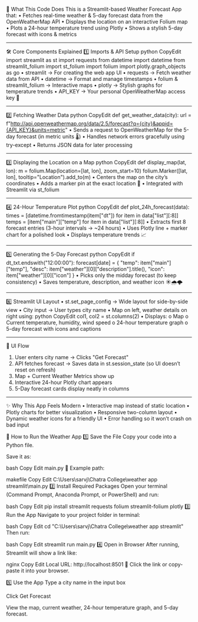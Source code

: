 🎯 What This Code Does
This is a Streamlit-based Weather Forecast App that:
•	Fetches real-time weather & 5-day forecast data from the OpenWeatherMap API
•	Displays the location on an interactive Folium map
•	Plots a 24-hour temperature trend using Plotly
•	Shows a stylish 5-day forecast with icons & metrics
________________________________________
🛠 Core Components Explained
1️⃣ Imports & API Setup
python
CopyEdit
import streamlit as st
import requests
from datetime import datetime
from streamlit_folium import st_folium
import folium
import plotly.graph_objects as go
•	streamlit → For creating the web app UI
•	requests → Fetch weather data from API
•	datetime → Format and manage timestamps
•	folium & streamlit_folium → Interactive maps
•	plotly → Stylish graphs for temperature trends
•	API_KEY → Your personal OpenWeatherMap access key 🔑
________________________________________
2️⃣ Fetching Weather Data
python
CopyEdit
def get_weather_data(city):
    url = f"http://api.openweathermap.org/data/2.5/forecast?q={city}&appid={API_KEY}&units=metric"
•	Sends a request to OpenWeatherMap for the 5-day forecast (in metric units 🌡)
•	Handles network errors gracefully using try-except
•	Returns JSON data for later processing
________________________________________
3️⃣ Displaying the Location on a Map
python
CopyEdit
def display_map(lat, lon):
    m = folium.Map(location=[lat, lon], zoom_start=10)
    folium.Marker([lat, lon], tooltip="Location").add_to(m)
•	Centers the map on the city’s coordinates
•	Adds a marker pin at the exact location 📍
•	Integrated with Streamlit via st_folium
________________________________________
4️⃣ 24-Hour Temperature Plot
python
CopyEdit
def plot_24h_forecast(data):
    times = [datetime.fromtimestamp(item["dt"]) for item in data["list"][:8]]
    temps = [item["main"]["temp"] for item in data["list"][:8]]
•	Extracts first 8 forecast entries (3-hour intervals → ~24 hours)
•	Uses Plotly line + marker chart for a polished look
•	Displays temperature trends 📈
________________________________________
5️⃣ Generating the 5-Day Forecast
python
CopyEdit
if dt_txt.endswith("12:00:00"):
    forecast[date] = {
        "temp": item["main"]["temp"],
        "desc": item["weather"][0]["description"].title(),
        "icon": item["weather"][0]["icon"]
    }
•	Picks only the midday forecast (to keep consistency)
•	Saves temperature, description, and weather icon ☀️🌧️🌩️
________________________________________
6️⃣ Streamlit UI Layout
•	st.set_page_config → Wide layout for side-by-side view
•	City input → User types city name
•	Map on left, weather details on right using:
python
CopyEdit
col1, col2 = st.columns(2)
•	Displays:
o	Map
o	Current temperature, humidity, wind speed
o	24-hour temperature graph
o	5-day forecast with icons and captions
________________________________________
🌟 UI Flow
1.	User enters city name → Clicks "Get Forecast"
2.	API fetches forecast → Saves data in st.session_state (so UI doesn’t reset on refresh)
3.	Map + Current Weather Metrics show up
4.	Interactive 24-hour Plotly chart appears
5.	5-Day forecast cards display neatly in columns
________________________________________
✨ Why This App Feels Modern
•	Interactive map instead of static location
•	Plotly charts for better visualization
•	Responsive two-column layout
•	Dynamic weather icons for a friendly UI
•	Error handling so it won’t crash on bad input


🚀 How to Run the Weather App
1️⃣ Save the File
Copy your code into a Python file.

Save it as:

bash
Copy
Edit
main.py
📂 Example path:

makefile
Copy
Edit
C:\Users\sarvj\Chatra College\weather app streamlit\main.py
2️⃣ Install Required Packages
Open your terminal (Command Prompt, Anaconda Prompt, or PowerShell) and run:

bash
Copy
Edit
pip install streamlit requests folium streamlit-folium plotly
3️⃣ Run the App
Navigate to your project folder in terminal:

bash
Copy
Edit
cd "C:\Users\sarvj\Chatra College\weather app streamlit"
Then run:

bash
Copy
Edit
streamlit run main.py
4️⃣ Open in Browser
After running, Streamlit will show a link like:

nginx
Copy
Edit
Local URL: http://localhost:8501
🔗 Click the link or copy-paste it into your browser.

5️⃣ Use the App
Type a city name in the input box

Click Get Forecast

View the map, current weather, 24-hour temperature graph, and 5-day forecast.